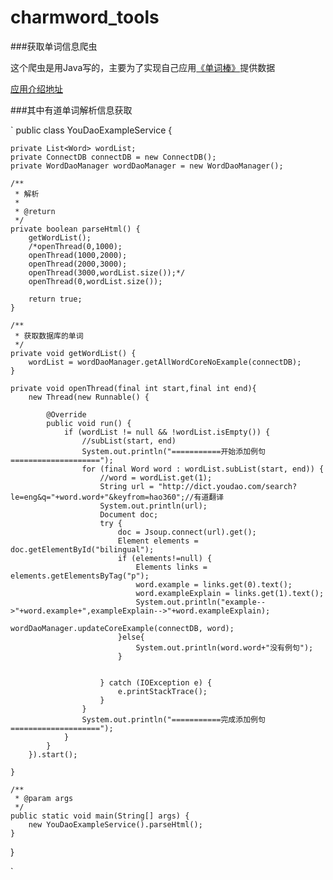 charmword_tools
===============

###获取单词信息爬虫

这个爬虫是用Java写的，主要为了实现自己应用[《单词棒》](http://zhushou.360.cn/detail/index/soft_id/2735395?recrefer=SE_D_%E5%8D%95%E8%AF%8D%E6%A3%92#prev)提供数据  

[应用介绍地址](http://zhushou.360.cn/detail/index/soft_id/2735395?recrefer=SE_D_%E5%8D%95%E8%AF%8D%E6%A3%92#prev)

###其中有道单词解析信息获取

`
public class YouDaoExampleService {
	
	private List<Word> wordList;
	private ConnectDB connectDB = new ConnectDB();
	private WordDaoManager wordDaoManager = new WordDaoManager();
	
	/**
	 * 解析
	 * 
	 * @return
	 */
	private boolean parseHtml() {
		getWordList();
		/*openThread(0,1000);
		openThread(1000,2000);
		openThread(2000,3000);
		openThread(3000,wordList.size());*/
		openThread(0,wordList.size());
		
		return true;
	}
	
	/**
	 * 获取数据库的单词
	 */
	private void getWordList() {
		wordList = wordDaoManager.getAllWordCoreNoExample(connectDB);
	}
	
	private void openThread(final int start,final int end){
		new Thread(new Runnable() {

			@Override
			public void run() {
				if (wordList != null && !wordList.isEmpty()) {
					//subList(start, end)
					System.out.println("===========开始添加例句====================");
					for (final Word word : wordList.subList(start, end)) {
						//word = wordList.get(1);
						String url = "http://dict.youdao.com/search?le=eng&q="+word.word+"&keyfrom=hao360";//有道翻译
						System.out.println(url);
						Document doc;
						try {
							doc = Jsoup.connect(url).get();
							Element elements = doc.getElementById("bilingual");
							if (elements!=null) {
								Elements links = elements.getElementsByTag("p");
								word.example = links.get(0).text();
								word.exampleExplain = links.get(1).text();
								System.out.println("example-->"+word.example+",exampleExplain-->"+word.exampleExplain);
								wordDaoManager.updateCoreExample(connectDB, word);
							}else{
								System.out.println(word.word+"没有例句");
							}
							
							
						} catch (IOException e) {
							e.printStackTrace();
						}
					}
					System.out.println("===========完成添加例句====================");
				}
			}
		}).start();
		
	}
	
	/**
	 * @param args
	 */
	public static void main(String[] args) {
		new YouDaoExampleService().parseHtml();
	}
}

`
